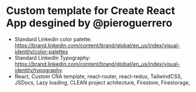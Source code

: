 # Custom template for Create React App desgined by @pieroguerrero

- Standard Linkedin color palette: https://brand.linkedin.com/content/brand/global/en_us/index/visual-identity/color-palettes
- Standard LinkedIn Typography: https://brand.linkedin.com/content/brand/global/en_us/index/visual-identity/typography
- React, Custom CRA template, react-router, react-redux, TailwindCSS, JSDocs, Lazy loading, CLEAN project achitecture, Firestore, Firestorage,
